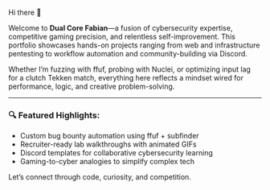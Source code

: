 Hi there 👋

Welcome to **Dual Core Fabian**—a fusion of cybersecurity expertise, competitive gaming precision, and relentless self-improvement. This portfolio showcases hands-on projects ranging from web and infrastructure pentesting to workflow automation and community-building via Discord. 

Whether I’m fuzzing with ffuf, probing with Nuclei, or optimizing input lag for a clutch Tekken match, everything here reflects a mindset wired for performance, logic, and creative problem-solving.

---

### 🔍 Featured Highlights:
- Custom bug bounty automation using ffuf + subfinder
- Recruiter-ready lab walkthroughs with animated GIFs
- Discord templates for collaborative cybersecurity learning
- Gaming-to-cyber analogies to simplify complex tech

Let’s connect through code, curiosity, and competition.
